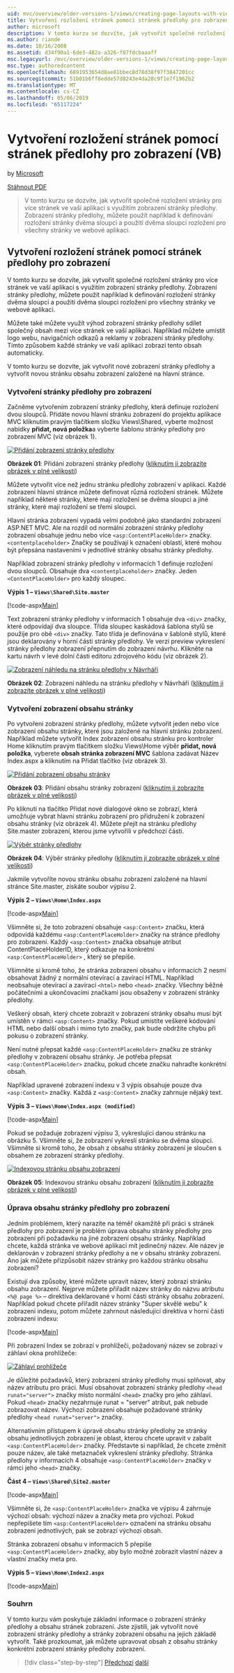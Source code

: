 ```yaml
---
uid: mvc/overview/older-versions-1/views/creating-page-layouts-with-view-master-pages-vb
title: Vytvoření rozložení stránek pomocí stránek předlohy pro zobrazení (VB) | Dokumentace Microsoftu
author: microsoft
description: V tomto kurzu se dozvíte, jak vytvořit společné rozložení stránky pro více stránek ve vaší aplikaci s využitím zobrazení stránky předlohy. Můžete použít...
ms.author: riande
ms.date: 10/16/2008
ms.assetid: d34f90a1-6de3-482a-a326-f87fdcbaaaff
msc.legacyurl: /mvc/overview/older-versions-1/views/creating-page-layouts-with-view-master-pages-vb
msc.type: authoredcontent
ms.openlocfilehash: 6891953654d8ae81bbec8d78d38f97f3847201cc
ms.sourcegitcommit: 51b01b6ff8edde57d8243e4da28c9f1e7f1962b2
ms.translationtype: MT
ms.contentlocale: cs-CZ
ms.lasthandoff: 05/06/2019
ms.locfileid: "65117224"
---
```

# <a name="creating-page-layouts-with-view-master-pages-vb"></a>Vytvoření rozložení stránek pomocí stránek předlohy pro zobrazení (VB)

by [Microsoft](https://github.com/microsoft)

[Stáhnout PDF](http://download.microsoft.com/download/e/f/3/ef3f2ff6-7424-48f7-bdaa-180ef64c3490/ASPNET_MVC_Tutorial_12_VB.pdf)

> V tomto kurzu se dozvíte, jak vytvořit společné rozložení stránky pro více stránek ve vaší aplikaci s využitím zobrazení stránky předlohy. Zobrazení stránky předlohy, můžete použít například k definování rozložení stránky dvěma sloupci a použití dvěma sloupci rozložení pro všechny stránky ve webové aplikaci.

## <a name="creating-page-layouts-with-view-master-pages"></a>Vytvoření rozložení stránek pomocí stránek předlohy pro zobrazení

V tomto kurzu se dozvíte, jak vytvořit společné rozložení stránky pro více stránek ve vaší aplikaci s využitím zobrazení stránky předlohy. Zobrazení stránky předlohy, můžete použít například k definování rozložení stránky dvěma sloupci a použití dvěma sloupci rozložení pro všechny stránky ve webové aplikaci.

Můžete také můžete využít výhod zobrazení stránky předlohy sdílet společný obsah mezi více stránek ve vaší aplikaci. Například můžete umístit logo webu, navigačních odkazů a reklamy v zobrazení stránky předlohy. Tímto způsobem každé stránky ve vaší aplikaci zobrazí tento obsah automaticky.

V tomto kurzu se dozvíte, jak vytvořit nové zobrazení stránky předlohy a vytvořit novou stránku obsahu zobrazení založené na hlavní stránce.

### <a name="creating-a-view-master-page"></a>Vytvoření stránky předlohy pro zobrazení

Začněme vytvořením zobrazení stránky předlohy, která definuje rozložení dvou sloupců. Přidáte novou hlavní stránku zobrazení do projektu aplikace MVC kliknutím pravým tlačítkem složku Views\Shared, vyberte možnost nabídky **přidat, nová položka**a vyberte šablonu stránky předlohy pro zobrazení MVC (viz obrázek 1).

[![Přidání zobrazení stránky předlohy](creating-page-layouts-with-view-master-pages-vb/_static/image2.png)](creating-page-layouts-with-view-master-pages-vb/_static/image1.png)

**Obrázek 01**: Přidání zobrazení stránky předlohy ([kliknutím ji zobrazíte obrázek v plné velikosti](creating-page-layouts-with-view-master-pages-vb/_static/image3.png))

Můžete vytvořit více než jednu stránku předlohy zobrazení v aplikaci. Každé zobrazení hlavní stránce můžete definovat různá rozložení stránek. Můžete například některé stránky, které mají rozložení se dvěma sloupci a jiné stránky, které mají rozložení se třemi sloupci.

Hlavní stránka zobrazení vypadá velmi podobně jako standardní zobrazení ASP.NET MVC. Ale na rozdíl od normální zobrazení stránky předlohy zobrazení obsahuje jednu nebo více `<asp:ContentPlaceHolder>` značky. `<contentplaceholder>` Značky se používají k označení oblastí, které mohou být přepsána nastaveními v jednotlivé stránky obsahu stránky předlohy.

Například zobrazení stránky předlohy v informacích 1 definuje rozložení dvou sloupců. Obsahuje dva `<contentplaceholder>` značky. Jeden `<ContentPlaceHolder>` pro každý sloupec.

**Výpis 1 – `Views\Shared\Site.master`**

[!code-aspx[Main](creating-page-layouts-with-view-master-pages-vb/samples/sample1.aspx)]

Text zobrazení stránky předlohy v informacích 1 obsahuje dva `<div>` značky, které odpovídají dva sloupce. Třída sloupec kaskádová šablona stylů se použije pro obě `<div>` značky. Tato třída je definována v šabloně stylů, které jsou deklarovány v horní části stránky předlohy. Ve verzi preview vykreslení stránky předlohy zobrazení přepnutím do zobrazení návrhu. Klikněte na kartu návrh v levé dolní části editoru zdrojového kódu (viz obrázek 2).

[![Zobrazení náhledu na stránku předlohy v Návrháři](creating-page-layouts-with-view-master-pages-vb/_static/image5.png)](creating-page-layouts-with-view-master-pages-vb/_static/image4.png)

**Obrázek 02**: Zobrazení náhledu na stránku předlohy v Návrháři ([kliknutím ji zobrazíte obrázek v plné velikosti](creating-page-layouts-with-view-master-pages-vb/_static/image6.png))

### <a name="creating-a-view-content-page"></a>Vytvoření zobrazení obsahu stránky

Po vytvoření zobrazení stránky předlohy, můžete vytvořit jeden nebo více zobrazení obsahu stránky, které jsou založené na hlavní stránku zobrazení. Například můžete vytvořit Index zobrazení obsahu stránku pro kontroler Home kliknutím pravým tlačítkem složku Views\Home výběr **přidat, nová položka**, vyberete **obsah stránka zobrazení MVC** šablona zadávat Název Index.aspx a kliknutím na Přidat tlačítko (viz obrázek 3).

[![Přidání zobrazení obsahu stránky](creating-page-layouts-with-view-master-pages-vb/_static/image8.png)](creating-page-layouts-with-view-master-pages-vb/_static/image7.png)

**Obrázek 03**: Přidání obsahu stránky zobrazení ([kliknutím ji zobrazíte obrázek v plné velikosti](creating-page-layouts-with-view-master-pages-vb/_static/image9.png))

Po kliknutí na tlačítko Přidat nové dialogové okno se zobrazí, která umožňuje vybrat hlavní stránku zobrazení pro přidružení k zobrazení obsahu stránky (viz obrázek 4). Můžete přejít na stránku předlohy Site.master zobrazení, kterou jsme vytvořili v předchozí části.

[![Výběr stránky předlohy](creating-page-layouts-with-view-master-pages-vb/_static/image11.png)](creating-page-layouts-with-view-master-pages-vb/_static/image10.png)

**Obrázek 04**: Výběr stránky předlohy ([kliknutím ji zobrazíte obrázek v plné velikosti](creating-page-layouts-with-view-master-pages-vb/_static/image12.png))

Jakmile vytvoříte novou stránku obsahu zobrazení založené na hlavní stránce Site.master, získáte soubor výpisu 2.

**Výpis 2 – `Views\Home\Index.aspx`**

[!code-aspx[Main](creating-page-layouts-with-view-master-pages-vb/samples/sample2.aspx)]

Všimněte si, že toto zobrazení obsahuje `<asp:Content>` značku, která odpovídá každému `<asp:ContentPlaceHolder>` značky na stránce předlohy pro zobrazení. Každý `<asp:Content>` značka obsahuje atribut ContentPlaceHolderID, který odkazuje na konkrétní `<asp:ContentPlaceHolder>` , který se přepíše.

Všimněte si kromě toho, že stránka zobrazení obsahu v informacích 2 nesmí obsahovat žádný z normální otevírací a zavírací HTML. Například neobsahuje otevírací a zavírací `<html>` nebo `<head>` značky. Všechny běžné počátečními a ukončovacími značkami jsou obsaženy v zobrazení stránky předlohy.

Veškerý obsah, který chcete zobrazit v zobrazení stránky obsahu musí být umístěn v rámci `<asp:Content>` značky. Pokud umístíte veškeré kódování HTML nebo další obsah i mimo tyto značky, pak bude obdržíte chybu při pokusu o zobrazení stránky.

Není nutné přepsat každé `<asp:ContentPlaceHolder>` značku ze stránky předlohy v zobrazení obsahu stránky. Je potřeba přepsat `<asp:ContentPlaceHolder>` značku, pokud chcete značku nahraďte konkrétní obsah.

Například upravené zobrazení indexu v 3 výpis obsahuje pouze dva `<asp:Content>` značky. Každá z `<asp:Content>` značky zahrnuje nějaký text.

**Výpis 3 – `Views\Home\Index.aspx (modified)`**

[!code-aspx[Main](creating-page-layouts-with-view-master-pages-vb/samples/sample3.aspx)]

Pokud se požaduje zobrazení výpisu 3, vykreslující danou stránku na obrázku 5. Všimněte si, že zobrazení vykreslí stránku se dvěma sloupci. Všimněte si kromě toho, že obsah z obsahu stránky zobrazení je sloučen s obsahem ze zobrazení stránky předlohy.

[![Indexovou stránku obsahu zobrazení](creating-page-layouts-with-view-master-pages-vb/_static/image14.png)](creating-page-layouts-with-view-master-pages-vb/_static/image13.png)

**Obrázek 05**: Indexovou stránku obsahu zobrazení ([kliknutím ji zobrazíte obrázek v plné velikosti](creating-page-layouts-with-view-master-pages-vb/_static/image15.png))

### <a name="modifying-view-master-page-content"></a>Úprava obsahu stránky předlohy pro zobrazení

Jedním problémem, který narazíte na téměř okamžitě při práci s stránek předlohy pro zobrazení je problém úprava obsahu stránky předlohy pro zobrazení při požadavku na jiné zobrazení obsahu stránky. Například chcete, každá stránka ve webové aplikaci mít jedinečný název. Ale název je deklarován v zobrazení stránky předlohy a ne v obsahu stránky zobrazení. Ano jak můžete přizpůsobit název stránky pro každou stránku obsahu zobrazení?

Existují dva způsoby, které můžete upravit název, který zobrazí stránku obsahu zobrazení. Nejprve můžete přiřadit název stránky do názvu atributu `<%@ page %>` – direktiva deklarované v horní části stránky obsahu zobrazení. Například pokud chcete přiřadit název stránky "Super skvělé webu" k zobrazení indexu, potom můžete zahrnout následující direktiva v horní části zobrazení indexu:

[!code-aspx[Main](creating-page-layouts-with-view-master-pages-vb/samples/sample4.aspx)]

Při zobrazení Index se zobrazí v prohlížeči, požadovaný název se zobrazí v záhlaví okna prohlížeče:

[![Záhlaví prohlížeče](creating-page-layouts-with-view-master-pages-vb/_static/image17.png)](creating-page-layouts-with-view-master-pages-vb/_static/image16.png)

Je důležité požadavků, který zobrazení stránky předlohy musí splňovat, aby název atributu pro práci. Musí obsahovat zobrazení stránky předlohy `<head runat="server">` značky místo normální `<head>` značky pro jeho záhlaví. Pokud `<head>` značky nezahrnuje runat = "server" atribut, pak nebude zobrazovat název. Výchozí zobrazení obsahuje požadované stránky předlohy `<head runat="server">` značky.

Alternativním přístupem k úpravě obsahu stránky předlohy ze stránky obsahu jednotlivých zobrazení je oblast, kterou chcete upravit v zabalit `<asp:ContentPlaceHolder>` značky. Představte si například, že chcete změnit pouze název, ale také metaznaček vykreslení stránky předlohy. Stránka předlohy v informacích 4 obsahuje `<asp:ContentPlaceHolder>` značky v rámci jeho `<head>` značky.

**Část 4 – `Views\Shared\Site2.master`**

[!code-aspx[Main](creating-page-layouts-with-view-master-pages-vb/samples/sample5.aspx)]

Všimněte si, že `<asp:ContentPlaceHolder>` značka ve výpisu 4 zahrnuje výchozí obsah: výchozí název a značky meta pro výchozí. Pokud nepřepíšete tím `<asp:ContentPlaceHolder>` označení na stránku obsahu zobrazení jednotlivých, pak se zobrazí výchozí obsah.

Stránka zobrazení obsahu v informacích 5 přepíše `<asp:ContentPlaceHolder>` značky, aby bylo možné zobrazit vlastní název a vlastní značky meta pro.

**Výpis 5 – `Views\Home\Index2.aspx`**

[!code-aspx[Main](creating-page-layouts-with-view-master-pages-vb/samples/sample6.aspx)]

### <a name="summary"></a>Souhrn

V tomto kurzu vám poskytuje základní informace o zobrazení stránky předlohy a obsahu stránek zobrazení. Jste zjistili, jak vytvořit nové zobrazení stránky předlohy a stránky zobrazení obsahu na jejich základě vytvořit. Také prozkoumat, jak můžete upravovat obsah z obsahu stránky konkrétní zobrazení stránky předlohy zobrazení.

> [!div class="step-by-step"]
> [Předchozí](using-the-tagbuilder-class-to-build-html-helpers-vb.md)
> [další](passing-data-to-view-master-pages-vb.md)
